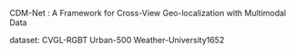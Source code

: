 
CDM-Net : A Framework for Cross-View Geo-localization with Multimodal Data

dataset:
CVGL-RGBT
Urban-500
Weather-University1652
